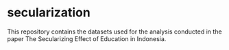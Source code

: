 # secularization
This repository contains the datasets used for the analysis conducted in the paper The Secularizing Effect of Education in Indonesia.
